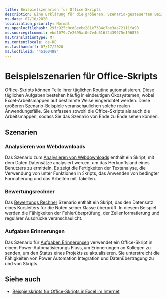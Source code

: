 ```yaml
---
title: Beispielszenarien für Office-Skripts
description: Eine Erklärung für die größeren, Szenario-gesteuerten Beispiele für Office-Skripts in Excel im Internet.
ms.date: 07/10/2020
localization_priority: Normal
ms.openlocfilehash: 29fc925c0cd8eebe281e7384c7be3aa72111fa98
ms.sourcegitcommit: ebd1079c7e2695ac0e7e4c616f2439975e196875
ms.translationtype: MT
ms.contentlocale: de-DE
ms.lasthandoff: 07/17/2020
ms.locfileid: "45160488"
---
```

# <a name="sample-scenarios-for-office-scripts"></a>Beispielszenarien für Office-Skripts

Office-Skripts können Teile ihrer täglichen Routine automatisieren. Diese täglichen Aufgaben bestehen häufig in eindeutigen Ökosystemen, wobei Excel-Arbeitsmappen auf bestimmte Weise eingerichtet werden. Diese größeren Szenario-Beispiele veranschaulichen solche realen Anwendungsfälle. Sie umfassen sowohl die Office-Skripts als auch die Arbeitsmappen, sodass Sie das Szenario von Ende zu Ende sehen können.

## <a name="scenarios"></a>Szenarien

### <a name="analyze-web-downloads"></a>Analysieren von Webdownloads

Das Szenario zum [Analysieren von Webdownloads](analyze-web-downloads.md) enthält ein Skript, mit dem Daten Datensätze analysiert werden, um das Herkunftsland eines Benutzers zu ermitteln. Es zeigt die Fertigkeiten der Textanalyse, die Verwendung von unter Funktionen in Skripts, das Anwenden von bedingter Formatierung und das Arbeiten mit Tabellen.

### <a name="grade-calculator"></a>Bewertungsrechner

Das [Bewertungs Rechner](grade-calculator.md) Szenario enthält ein Skript, das den Datensatz eines Kursleiters für die Noten seiner Klasse überprüft. In diesem Beispiel werden die Fähigkeiten der Fehlerüberprüfung, der Zellenformatierung und regulärer Ausdrücke veranschaulicht.

### <a name="task-reminders"></a>Aufgaben Erinnerungen

Das Szenario für [Aufgaben Erinnerungen](task-reminders.md) verwendet ein Office-Skript in einem Power-Automatisierungs Fluss, um Erinnerungen an Kollegen zu senden, um den Status eines Projekts zu aktualisieren. Sie unterstreicht die Fähigkeiten von Power Automation Integration und Datenübertragung zu und von Skripts.

## <a name="see-also"></a>Siehe auch

- [Beispielskripts für Office-Skripts in Excel im Internet](../excel-samples.md)
